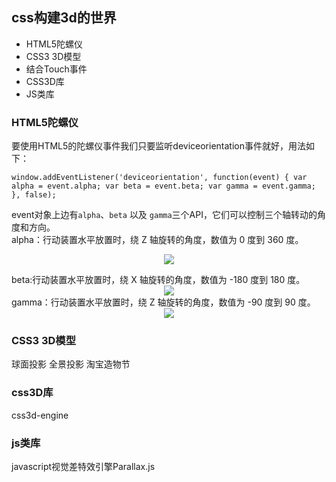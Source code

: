 ## css构建3d的世界

- HTML5陀螺仪  
- CSS3 3D模型  
- 结合Touch事件  
- CSS3D库  
- JS类库  
### HTML5陀螺仪

要使用HTML5的陀螺仪事件我们只要监听deviceorientation事件就好，用法如下：
```
window.addEventListener('deviceorientation', function(event) { var alpha = event.alpha; var beta = event.beta; var gamma = event.gamma; }, false);
```
event对象上边有```alpha```、```beta``` 以及 ```gamma```三个API，它们可以控制三个轴转动的角度和方向。  
alpha：行动装置水平放置时，绕 Z 轴旋转的角度，数值为 0 度到 360 度。  <div align="center">
<img src="./images/alpha.jpg"/>
</div>
beta:行动装置水平放置时，绕 X 轴旋转的角度，数值为 -180 度到 180 度。
<div align="center">
<img src="./images/beta.jpg"/>
</div>
gamma：行动装置水平放置时，绕 Z 轴旋转的角度，数值为 -90 度到 90 度。
<div align="center">
<img src="./images/gamma.jpg"/>
</div>

### CSS3 3D模型
球面投影
全景投影
淘宝造物节

### css3D库
css3d-engine
### js类库
javascript视觉差特效引擎Parallax.js



